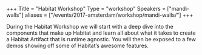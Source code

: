 +++
Title = "Habitat Workshop"
Type = "workshop"
Speakers = ["mandi-walls"]
aliases = ["/events/2017-amsterdam/workshop/mandi-walls/"]
+++

During the Habitat Workshop we will start with a deep dive into the components that make up Habitat and learn all about what it takes to create a Habitat Artifact that is runtime agnostic. You will then be exposed to a few demos showing off some of Habitat’s awesome features.
